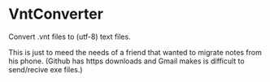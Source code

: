 # VntConverter

Convert .vnt files to (utf-8) text files.

This is just to meed the needs of a friend that wanted to migrate notes from his phone. (Github has https downloads and Gmail makes is difficult to send/recive exe files.)
